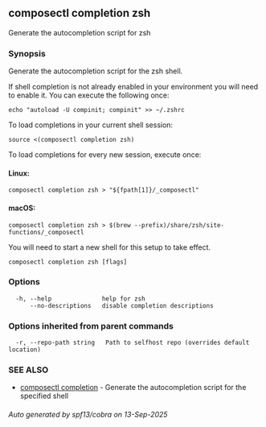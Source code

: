 ## composectl completion zsh

Generate the autocompletion script for zsh

### Synopsis

Generate the autocompletion script for the zsh shell.

If shell completion is not already enabled in your environment you will need
to enable it.  You can execute the following once:

	echo "autoload -U compinit; compinit" >> ~/.zshrc

To load completions in your current shell session:

	source <(composectl completion zsh)

To load completions for every new session, execute once:

#### Linux:

	composectl completion zsh > "${fpath[1]}/_composectl"

#### macOS:

	composectl completion zsh > $(brew --prefix)/share/zsh/site-functions/_composectl

You will need to start a new shell for this setup to take effect.


```
composectl completion zsh [flags]
```

### Options

```
  -h, --help              help for zsh
      --no-descriptions   disable completion descriptions
```

### Options inherited from parent commands

```
  -r, --repo-path string   Path to selfhost repo (overrides default location)
```

### SEE ALSO

* [composectl completion](composectl_completion.md)	 - Generate the autocompletion script for the specified shell

###### Auto generated by spf13/cobra on 13-Sep-2025
